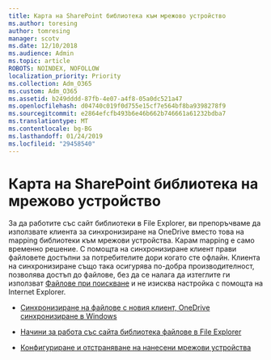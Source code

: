```yaml
---
title: Карта на SharePoint библиотека към мрежово устройство
ms.author: toresing
author: tomresing
manager: scotv
ms.date: 12/10/2018
ms.audience: Admin
ms.topic: article
ROBOTS: NOINDEX, NOFOLLOW
localization_priority: Priority
ms.collection: Adm_O365
ms.custom: Adm_O365
ms.assetid: b249dddd-87fb-4e07-a4f8-05a0dc521a47
ms.openlocfilehash: d04740c019f0d755e15cf7e564bf8ba9398278f9
ms.sourcegitcommit: e2864efcfb493b6e46b662b746661a61232bdba7
ms.translationtype: MT
ms.contentlocale: bg-BG
ms.lasthandoff: 01/24/2019
ms.locfileid: "29458540"
---
```

# <a name="map-a-sharepoint-library-to-a-network-drive"></a>Карта на SharePoint библиотека на мрежово устройство

За да работите със сайт библиотеки в File Explorer, ви препоръчваме да използвате клиента за синхронизиране на OneDrive вместо това на mapping библиотеки към мрежови устройства. Карам mapping е само временно решение. С помощта на синхронизиране клиент прави файловете достъпни за потребителите дори когато сте офлайн. Клиента на синхронизиране също така осигурява по-добра производителност, позволява достъп до файлове, без да се налага да изтеглите ги използват [Файлове при поискване](https://support.office.com/en-us/article/Learn-about-OneDrive-Files-On-Demand-0E6860D3-D9F3-4971-B321-7092438FB38E) и не изисква настройка с помощта на Internet Explorer. 
  
- [Синхронизиране на файлове с новия клиент, OneDrive синхронизиране в Windows](https://go.microsoft.com/fwlink/?linkid=866427)
    
- [Начини за работа със сайта библиотека файлове в File Explorer](https://go.microsoft.com/fwlink/?linkid=866291)
    
- [Конфигуриране и отстраняване на нанесени мрежови устройства](https://support.microsoft.com/kb/2616712)
    

